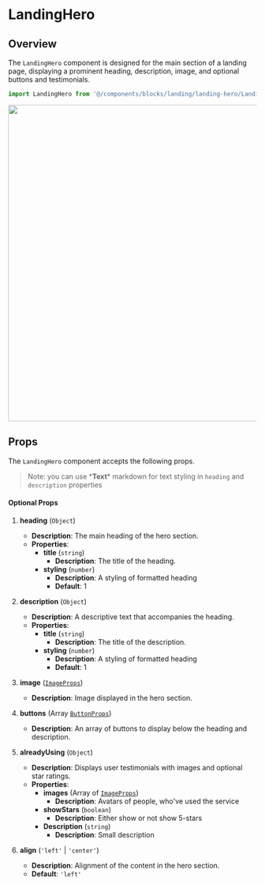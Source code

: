 # LandingHero

## Overview

The `LandingHero` component is designed for the main section of a landing page, displaying a prominent heading, description, image, and optional buttons and testimonials.

```typescript
import LandingHero from '@/components/blocks/landing/landing-hero/LandingHero.vue';
```

<img src="/components/landingHero.png" class="light-img" width="1280" height="640" alt=""/>

## Props

The `LandingHero` component accepts the following props.
> Note: you can use \***Text**\* markdown for text styling in `heading` and `description` properties

#### Optional Props

1. **heading** (`Object`)
    - **Description**: The main heading of the hero section.
    - **Properties**: 
        - **title** (`string`)
            - **Description**: The title of the heading.
        - **styling** (`number`)
            - **Description**: A styling of formatted heading
            - **Default**: 1

2. **description** (`Object`)
    - **Description**: A descriptive text that accompanies the heading.
    - **Properties**: 
        - **title** (`string`)
            - **Description**: The title of the description.
        - **styling** (`number`)
            - **Description**: A styling of formatted heading
            - **Default**: 1

3. **image** ([`ImageProps`](/types/image-props))
    - **Description**: Image displayed in the hero section.

4. **buttons** (Array [`ButtonProps`](/types/button-props))
    - **Description**: An array of buttons to display below the heading and description.

5. **alreadyUsing** (`Object`)
    - **Description**: Displays user testimonials with images and optional star ratings.
    - **Properties**: 
        - **images** (Array of [`ImageProps`](/types/image-props))
            - **Description**: Avatars of people, who've used the service
        - **showStars** (`boolean`)
            - **Description**: Either show or not show 5-stars
        - **Description** (`string`)
            - **Description**: Small description
  
6. **align** (`'left'` | `'center'`)
    - **Description**: Alignment of the content in the hero section.
    - **Default**: `'left'`